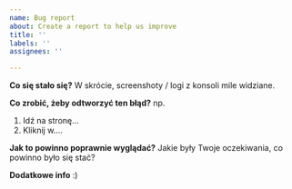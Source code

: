 ```yaml
---
name: Bug report
about: Create a report to help us improve
title: ''
labels: ''
assignees: ''

---
```


**Co się stało się?**
W skrócie, screenshoty / logi z konsoli mile widziane.

**Co zrobić, żeby odtworzyć ten błąd?**
np.
1. Idź na stronę...
2. Kliknij w....

**Jak to powinno poprawnie wyglądać?**
Jakie były Twoje oczekiwania, co powinno było się stać?

**Dodatkowe info**
:)
